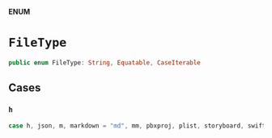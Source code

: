 **ENUM**

# `FileType`

```swift
public enum FileType: String, Equatable, CaseIterable
```

## Cases
### `h`

```swift
case h, json, m, markdown = "md", mm, pbxproj, plist, storyboard, swift, xcscheme, yaml, yml
```

